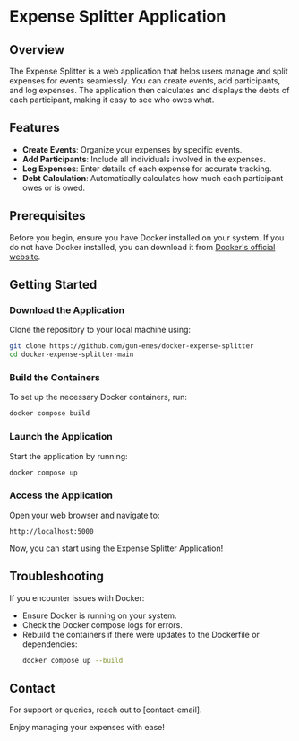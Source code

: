 
# Expense Splitter Application

## Overview
The Expense Splitter is a web application that helps users manage and split expenses for events seamlessly. You can create events, add participants, and log expenses. The application then calculates and displays the debts of each participant, making it easy to see who owes what.

## Features
- **Create Events**: Organize your expenses by specific events.
- **Add Participants**: Include all individuals involved in the expenses.
- **Log Expenses**: Enter details of each expense for accurate tracking.
- **Debt Calculation**: Automatically calculates how much each participant owes or is owed.

## Prerequisites
Before you begin, ensure you have Docker installed on your system. If you do not have Docker installed, you can download it from [Docker's official website](https://www.docker.com/products/docker-desktop).

## Getting Started

### Download the Application
Clone the repository to your local machine using:
```bash
git clone https://github.com/gun-enes/docker-expense-splitter
cd docker-expense-splitter-main
```

### Build the Containers
To set up the necessary Docker containers, run:
```bash
docker compose build
```

### Launch the Application
Start the application by running:
```bash
docker compose up
```

### Access the Application
Open your web browser and navigate to:
```
http://localhost:5000
```
Now, you can start using the Expense Splitter Application!

## Troubleshooting
If you encounter issues with Docker:
- Ensure Docker is running on your system.
- Check the Docker compose logs for errors.
- Rebuild the containers if there were updates to the Dockerfile or dependencies:
  ```bash
  docker compose up --build
  ```

## Contact
For support or queries, reach out to [contact-email].

Enjoy managing your expenses with ease!
